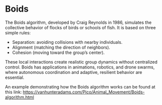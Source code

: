 # Boids

The Boids algorithm, developed by Craig Reynolds in 1986, simulates the collective behavior of flocks of birds or schools of fish. It is based on three simple rules: 
- Separation: avoiding collisions with nearby individuals.
- Alignment (matching the direction of neighbors).
- Cohesion (moving toward the group’s center).

These local interactions create realistic group dynamics without centralized control. Boids has applications in animations, robotics, and drone swarms, where autonomous coordination and adaptive, resilient behavior are essential.

An example demonstrating how the Boids algorithm works can be found at this link: https://vanhunteradams.com/Pico/Animal_Movement/Boids-algorithm.html  
